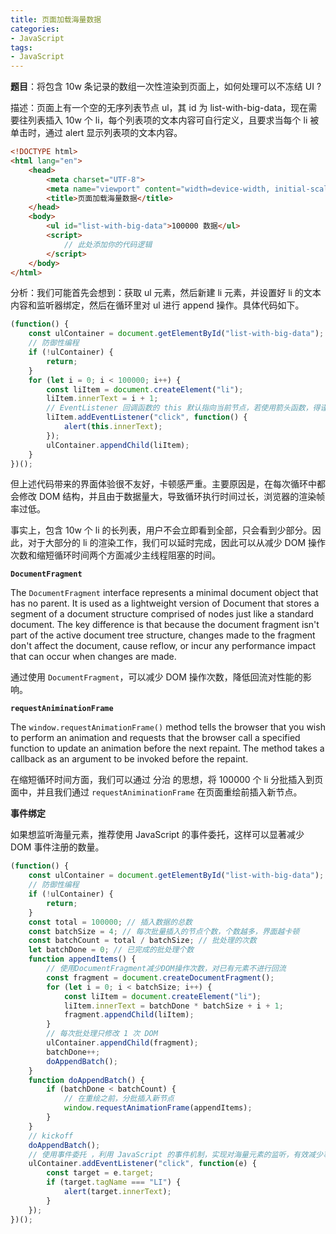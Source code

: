 ```yaml
---
title: 页面加载海量数据
categories: 
- JavaScript
tags:
- JavaScript
---
```


**题目**：将包含 10w 条记录的数组一次性渲染到页面上，如何处理可以不冻结 UI ? <!-- more -->

描述：页面上有一个空的无序列表节点 ul，其 id 为 list-with-big-data，现在需要往列表插入 10w 个 li，每个列表项的文本内容可自行定义，且要求当每个 li 被单击时，通过 alert 显示列表项的文本内容。

```html
<!DOCTYPE html>
<html lang="en">
    <head>
        <meta charset="UTF-8">
        <meta name="viewport" content="width=device-width, initial-scale=1.0">
        <title>页面加载海量数据</title>
    </head>
    <body>
        <ul id="list-with-big-data">100000 数据</ul>
        <script>
            // 此处添加你的代码逻辑
        </script>
    </body>
</html>
```

分析：我们可能首先会想到：获取 ul 元素，然后新建 li 元素，并设置好 li 的文本内容和监听器绑定，然后在循环里对 ul 进行 append 操作。具体代码如下。

```javascript
(function() {
    const ulContainer = document.getElementById("list-with-big-data");
    // 防御性编程
    if (!ulContainer) {
        return;
    }
    for (let i = 0; i < 100000; i++) {
        const liItem = document.createElement("li");
        liItem.innerText = i + 1;
        // EventListener 回调函数的 this 默认指向当前节点，若使用箭头函数，得谨慎
        liItem.addEventListener("click", function() {
            alert(this.innerText);
        });
        ulContainer.appendChild(liItem);
    }
})();
```

但上述代码带来的界面体验很不友好，卡顿感严重。主要原因是，在每次循环中都会修改 DOM 结构，并且由于数据量大，导致循环执行时间过长，浏览器的渲染帧率过低。

事实上，包含 10w 个 li 的长列表，用户不会立即看到全部，只会看到少部分。因此，对于大部分的 li 的渲染工作，我们可以延时完成，因此可以从减少 DOM 操作次数和缩短循环时间两个方面减少主线程阻塞的时间。

**`DocumentFragment`**

The `DocumentFragment` interface represents a minimal document object that has no parent. It is used as a lightweight version of Document that stores a segment of a document structure comprised of nodes just like a standard document. The key difference is that because the document fragment isn't part of the active document tree structure, changes made to the fragment don't affect the document, cause reflow, or incur any performance impact that can occur when changes are made.

通过使用 `DocumentFragment`，可以减少 DOM 操作次数，降低回流对性能的影响。

**`requestAniminationFrame`**

The `window.requestAnimationFrame()` method tells the browser that you wish to perform an animation and requests that the browser call a specified function to update an animation before the next repaint. The method takes a callback as an argument to be invoked before the repaint.

在缩短循环时间方面，我们可以通过 分治 的思想，将 100000 个 li 分批插入到页面中，并且我们通过 `requestAniminationFrame` 在页面重绘前插入新节点。

**事件绑定**

如果想监听海量元素，推荐使用 JavaScript 的事件委托，这样可以显著减少 DOM 事件注册的数量。

```javascript
(function() {
    const ulContainer = document.getElementById("list-with-big-data");
    // 防御性编程
    if (!ulContainer) {
        return;
    }
    const total = 100000; // 插入数据的总数
    const batchSize = 4; // 每次批量插入的节点个数，个数越多，界面越卡顿
    const batchCount = total / batchSize; // 批处理的次数
    let batchDone = 0; // 已完成的批处理个数
    function appendItems() {
        // 使用DocumentFragment减少DOM操作次数，对已有元素不进行回流
        const fragment = document.createDocumentFragment();
        for (let i = 0; i < batchSize; i++) {
            const liItem = document.createElement("li");
            liItem.innerText = batchDone * batchSize + i + 1;
            fragment.appendChild(liItem);
        }
        // 每次批处理只修改 1 次 DOM
        ulContainer.appendChild(fragment);
        batchDone++;
        doAppendBatch();
    }
    function doAppendBatch() {
        if (batchDone < batchCount) {
            // 在重绘之前，分批插入新节点
            window.requestAnimationFrame(appendItems);
        }
    }
    // kickoff
    doAppendBatch();
    // 使用事件委托 ，利用 JavaScript 的事件机制，实现对海量元素的监听，有效减少事件注册的数量
    ulContainer.addEventListener("click", function(e) {
        const target = e.target;
        if (target.tagName === "LI") {
            alert(target.innerText);
        }
    });
})();
```

